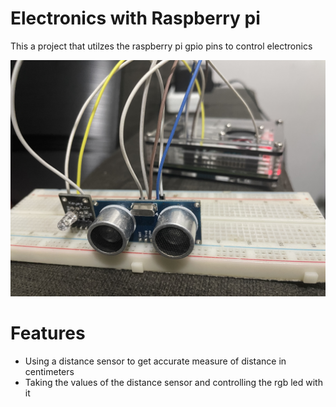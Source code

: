 # Electronics with Raspberry pi
This a project that utilzes the raspberry pi gpio pins to control electronics

![image](project-image.jpg)

# Features
- Using a distance sensor to get accurate measure of distance in centimeters
- Taking the values of the distance sensor and controlling the rgb led with it

